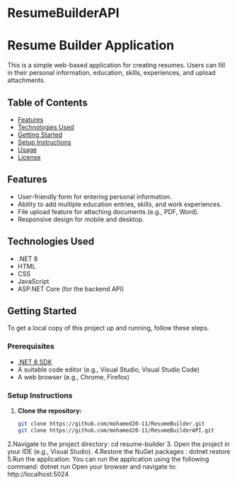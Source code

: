 # ResumeBuilderAPI
# Resume Builder Application

This is a simple web-based application for creating resumes. Users can fill in their personal information, education, skills, experiences, and upload attachments.

## Table of Contents

- [Features](#features)
- [Technologies Used](#technologies-used)
- [Getting Started](#getting-started)
- [Setup Instructions](#setup-instructions)
- [Usage](#usage)
- [License](#license)

## Features

- User-friendly form for entering personal information.
- Ability to add multiple education entries, skills, and work experiences.
- File upload feature for attaching documents (e.g., PDF, Word).
- Responsive design for mobile and desktop.

## Technologies Used

- .NET 8
- HTML
- CSS
- JavaScript
- ASP.NET Core (for the backend API)

## Getting Started

To get a local copy of this project up and running, follow these steps.

### Prerequisites

- [.NET 8 SDK](https://dotnet.microsoft.com/download/dotnet/8.0)
- A suitable code editor (e.g., Visual Studio, Visual Studio Code)
- A web browser (e.g., Chrome, Firefox)

### Setup Instructions

1. **Clone the repository:**

   ```bash
   git clone https://github.com/mohamed20-11/ResumeBuilder.git
   git clone https://github.com/mohamed20-11/ResumeBuilderAPI.git
2.Navigate to the project directory: 
  cd resume-builder
3. Open the project in your IDE (e.g., Visual Studio).
4.Restore the NuGet packages :
dotnet restore
5.Run the application: You can run the application using the following command:
dotnet run
Open your browser and navigate to:
http://localhost:5024
